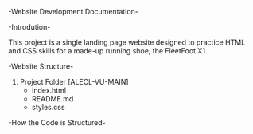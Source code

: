 -Website Development Documentation-

-Introdution-

This project is a single landing page website designed to practice HTML and CSS skills for a made-up running shoe, the FleetFoot X1.


-Website Structure-
1. Project Folder [ALECL-VU-MAIN]
    - index.html
    - README.md
    - styles.css


-How the Code is Structured- 

